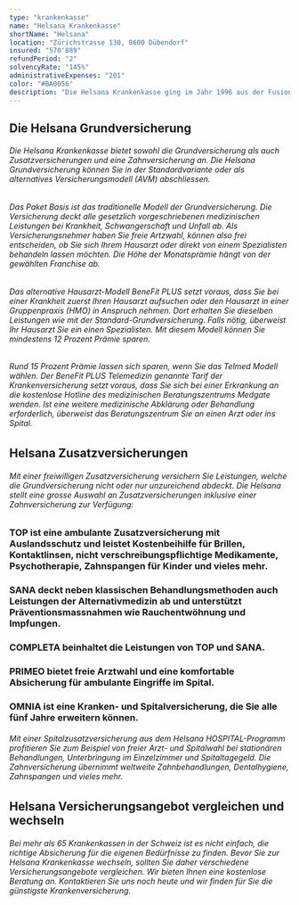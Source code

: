 ```yaml
---
type: "krankenkasse"
name: "Helsana Krankenkasse"
shortName: "Helsana"
location: "Zürichstrasse 130, 8600 Dübendorf"
insured: "570'889"
refundPeriod: "2"
solvencyRate: "145%"
administrativeExpenses: "201"
color: "#BA0056"
description: "Die Helsana Krankenkasse ging im Jahr 1996 aus der Fusion der Kranken- und Unfallversicherungen Helvetia und Artisana hervor. Mit mehr als 1,9 Millionen Versicherungsnehmern und Prämieneinnahmen von 6,5 Milliarden Schweizer Franken ist sie die grösste Krankenversicherung in der Schweiz. Vergleichen Sie die Angebote der Helsana Kranken- und Zusatzversicherung und finden Sie einen geeigneten Tarif."
---
```


## Die Helsana Grundversicherung

###### Die Helsana Krankenkasse bietet sowohl die Grundversicherung als auch Zusatzversicherungen und eine Zahnversicherung an. Die Helsana Grundversicherung können Sie in der Standardvariante oder als alternatives Versicherungsmodell (AVM) abschliessen.

###### Das Paket Basis ist das traditionelle Modell der Grundversicherung. Die Versicherung deckt alle gesetzlich vorgeschriebenen medizinischen Leistungen bei Krankheit, Schwangerschaft und Unfall ab. Als Versicherungsnehmer haben Sie freie Artzwahl, können also frei entscheiden, ob Sie sich Ihrem Hausarzt oder direkt von einem Spezialisten behandeln lassen möchten. Die Höhe der Monatsprämie hängt von der gewählten Franchise ab.

###### Das alternative Hausarzt-Modell BeneFit PLUS setzt voraus, dass Sie bei einer Krankheit zuerst Ihren Hausarzt aufsuchen oder den Hausarzt in einer Gruppenpraxis (HMO) in Anspruch nehmen. Dort erhalten Sie dieselben Leistungen wie mit der Standard-Grundversicherung. Falls nötig, überweist Ihr Hausarzt Sie ein einen Spezialisten. Mit diesem Modell können Sie mindestens 12 Prozent Prämie sparen.

###### Rund 15 Prozent Prämie lassen sich sparen, wenn Sie das Telmed Modell wählen. Der BeneFit PLUS Telemedizin genannte Tarif der Krankenversicherung setzt voraus, dass Sie sich bei einer Erkrankung an die kostenlose Hotline des medizinischen Beratungszentrums Medgate wenden. Ist eine weitere medizinische Abklärung oder Behandlung erforderlich, überweist das Beratungszentrum Sie an einen Arzt oder ins Spital.

## Helsana Zusatzversicherungen

###### Mit einer freiwilligen Zusatzversicherung versichern Sie Leistungen, welche die Grundversicherung nicht oder nur unzureichend abdeckt. Die Helsana stellt eine grosse Auswahl an Zusatzversicherungen inklusive einer Zahnversicherung zur Verfügung:

### TOP ist eine ambulante Zusatzversicherung mit Auslandsschutz und leistet Kostenbeihilfe für Brillen, Kontaktlinsen, nicht verschreibungspflichtige Medikamente, Psychotherapie, Zahnspangen für Kinder und vieles mehr.

### SANA deckt neben klassischen Behandlungsmethoden auch Leistungen der Alternativmedizin ab und unterstützt Präventionsmassnahmen wie Rauchentwöhnung und Impfungen.

### COMPLETA beinhaltet die Leistungen von TOP und SANA.

### PRIMEO bietet freie Arztwahl und eine komfortable Absicherung für ambulante Eingriffe im Spital.

### OMNIA ist eine Kranken- und Spitalversicherung, die Sie alle fünf Jahre erweitern können.

###### Mit einer Spitalzusatzversicherung aus dem Helsana HOSPITAL-Programm profitieren Sie zum Beispiel von freier Arzt- und Spitalwahl bei stationären Behandlungen, Unterbringung im Einzelzimmer und Spitaltagegeld. Die Zahnversicherung übernimmt weltweite Zahnbehandlungen, Dentalhygiene, Zahnspangen und vieles mehr.

## Helsana Versicherungsangebot vergleichen und wechseln

###### Bei mehr als 65 Krankenkassen in der Schweiz ist es nicht einfach, die richtige Absicherung für die eigenen Bedürfnisse zu finden. Bevor Sie zur Helsana Krankenkasse wechseln, sollten Sie daher verschiedene Versicherungsangebote vergleichen. Wir bieten Ihnen eine kostenlose Beratung an. Kontaktieren Sie uns noch heute und wir finden für Sie die günstigste Krankenversicherung.
